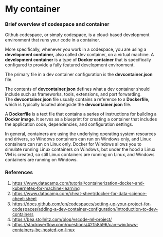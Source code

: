 # My container

### Brief overview of codespace and container

Github codespace, or simply codespace, is a cloud-based development environment that runs your code in a container.

More specifically, whenever you work in a codespace, you are using a **development container,** also called dev container, on a virtual machine. A **development container** is a type of **Docker container** that is specifically configured to provide a fully featured development environment. 

The primary file in a dev container configuration is the **devcontainer.json** file.

The contents of **devcontainer.json** defines what a dev container should include such as frameworks, tools, extensions, and port forwarding. The **devcontainer.json** file usually contains a reference to a **Dockerfile**, which is typically located alongside the **devcontainer.json** file. 

A **Dockerfile** is a text file that contains a series of instructions for building a **Docker image**. It serves as a blueprint for creating a container that includes the application code, dependencies, and configuration settings. 

In general, containers are using the underlying operating system resources and drivers, so Windows containers can run on Windows only, and Linux containers can run on Linux only. Docker for Windows allows you to simulate running Linux containers on Windows, but under the hood a Linux VM is created, so still Linux containers are running on Linux, and Windows containers are running on Windows. 

### References
1. https://www.datacamp.com/tutorial/containerization-docker-and-kubernetes-for-machine-learning
2. https://www.datacamp.com/cheat-sheet/docker-for-data-science-cheet-sheet
3. https://docs.github.com/en/codespaces/setting-up-your-project-for-codespaces/adding-a-dev-container-configuration/introduction-to-dev-containers
4. https://bea.stollnitz.com/blog/vscode-ml-project/
5. https://stackoverflow.com/questions/42158596/can-windows-containers-be-hosted-on-linux